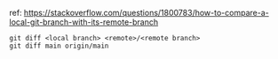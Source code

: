 ref: https://stackoverflow.com/questions/1800783/how-to-compare-a-local-git-branch-with-its-remote-branch

```
git diff <local branch> <remote>/<remote branch>
git diff main origin/main
```

